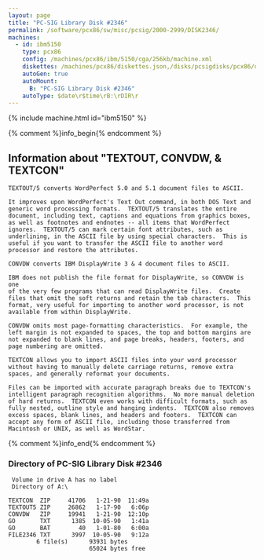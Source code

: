 ```yaml
---
layout: page
title: "PC-SIG Library Disk #2346"
permalink: /software/pcx86/sw/misc/pcsig/2000-2999/DISK2346/
machines:
  - id: ibm5150
    type: pcx86
    config: /machines/pcx86/ibm/5150/cga/256kb/machine.xml
    diskettes: /machines/pcx86/diskettes.json,/disks/pcsigdisks/pcx86/diskettes.json
    autoGen: true
    autoMount:
      B: "PC-SIG Library Disk #2346"
    autoType: $date\r$time\rB:\rDIR\r
---
```


{% include machine.html id="ibm5150" %}

{% comment %}info_begin{% endcomment %}

## Information about "TEXTOUT, CONVDW, & TEXTCON"

    TEXTOUT/5 converts WordPerfect 5.0 and 5.1 document files to ASCII.
    
    It improves upon WordPerfect's Text Out command, in both DOS Text and
    generic word processing formats.  TEXTOUT/5 translates the entire
    document, including text, captions and equations from graphics boxes,
    as well as footnotes and endnotes -- all items that WordPerfect
    ignores.  TEXTOUT/5 can mark certain font attributes, such as
    underlining, in the ASCII file by using special characters.  This is
    useful if you want to transfer the ASCII file to another word
    processor and restore the attributes.
    
    CONVDW converts IBM DisplayWrite 3 & 4 document files to ASCII.
    
    IBM does not publish the file format for DisplayWrite, so CONVDW is one
    of the very few programs that can read DisplayWrite files.  Create
    files that omit the soft returns and retain the tab characters.  This
    format, very useful for importing to another word processor, is not
    available from within DisplayWrite.
    
    CONVDW omits most page-formatting characteristics.  For example, the
    left margin is not expanded to spaces, the top and bottom margins are
    not expanded to blank lines, and page breaks, headers, footers, and
    page numbering are omitted.
    
    TEXTCON allows you to import ASCII files into your word processor
    without having to manually delete carriage returns, remove extra
    spaces, and generally reformat your documents.
    
    Files can be imported with accurate paragraph breaks due to TEXTCON's
    intelligent paragraph recognition algorithms.  No more manual deletion
    of hard returns.  TEXTCON even works with difficult formats, such as
    fully nested, outline style and hanging indents.  TEXTCON also removes
    excess spaces, blank lines, and headers and footers.  TEXTCON can
    accept any form of ASCII file, including those transferred from
    Macintosh or UNIX, as well as WordStar.
{% comment %}info_end{% endcomment %}


### Directory of PC-SIG Library Disk #2346

     Volume in drive A has no label
     Directory of A:\

    TEXTCON  ZIP     41706   1-21-90  11:49a
    TEXTOUT5 ZIP     26862   1-17-90   6:06p
    CONVDW   ZIP     19941   1-21-90  12:10p
    GO       TXT      1385  10-05-90   1:41a
    GO       BAT        40   1-01-80   6:00a
    FILE2346 TXT      3997  10-05-90   9:12a
            6 file(s)      93931 bytes
                           65024 bytes free
